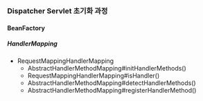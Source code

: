 ### Dispatcher Servlet 초기화 과정




#### BeanFactory

##### HandlerMapping

- RequestMappingHandlerMapping
    - AbstractHandlerMethodMapping#initHandlerMethods()
    - RequestMappingHandlerMapping#isHandler()
    - AbstractHandlerMethodMapping#detectHandlerMethods()
    - AbstractHandlerMethodMapping#registerHandlerMethod()